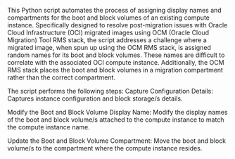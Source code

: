 This Python script automates the process of assigning display names and compartments for the boot and block volumes of an existing compute instance. Specifically designed to resolve post-migration issues with Oracle Cloud Infrastructure (OCI) migrated images using OCM (Oracle Cloud Migration) Tool RMS stack, the script addresses a challenge where a migrated image, when spun up using the OCM RMS stack, is assigned random names for its boot and block volumes. These names are difficult to correlate with the associated OCI compute instance. Additionally, the OCM RMS stack places the boot and block volumes in a migration compartment rather than the correct compartment.

The script performs the following steps:
Capture Configuration Details: Captures instance configuration and block storage/s details.

Modify the Boot and Block Volume Display Name: Modify the display names of the boot and block volume/s attached to the compute instance to match the compute instance name.

Update the Boot and Block Volume Compartment: Move the boot and block volume/s to the compartment where the compute instance resides.
